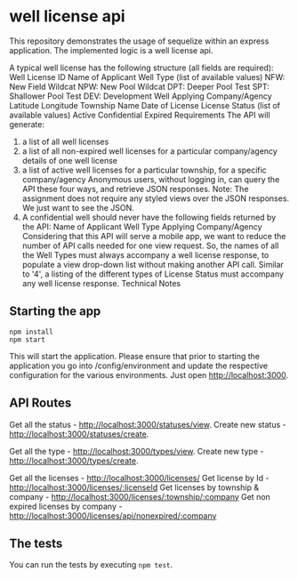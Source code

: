 # well license api

This repository demonstrates the usage of sequelize within an express application.
The implemented logic is a well license api.

A typical well license has the following structure (all fields are required):
Well License ID
Name of Applicant
Well Type (list of available values)
NFW: New Field Wildcat
NPW: New Pool Wildcat
DPT: Deeper Pool Test
SPT: Shallower Pool Test
DEV: Development Well
Applying Company/Agency
Latitude
Longitude
Township Name
Date of License
License Status (list of available values)
Active
Confidential
Expired
Requirements
The API will generate:
1. a list of all well licenses 
2. a list of all non-expired well licenses for a particular company/agency
details of one well license
3. a list of active well licenses for a particular township, for a specific company/agency
Anonymous users, without logging in, can query the API these four ways, and retrieve JSON responses.
Note: The assignment does not require any styled views over the JSON responses. We just want to see the JSON.
4. A confidential well should never have the following fields returned by the API:
Name of Applicant
Well Type
Applying Company/Agency
Considering that this API will serve a mobile app, we want to reduce the number of API calls needed for one view request. So, the names of all the Well Types must always accompany a well license response, to populate a view drop-down list without making another API call.
Similar to '4', a listing of the different types of License Status must accompany any well license response.
Technical Notes

## Starting the app

```
npm install
npm start
```

This will start the application. Please ensure that prior to starting the application
you go into /config/environment and update the respective configuration for the
various environments.
Just open [http://localhost:3000](http://localhost:3000).


## API Routes
Get all the status - [http://localhost:3000/statuses/view](http://localhost:3000/statuses/view).
Create new status - [http://localhost:3000/statuses/create](http://localhost:3000/statuses/create).

Get all the type - [http://localhost:3000/types/view](http://localhost:3000/types/view).
Create new type - [http://localhost:3000/types/create](http://localhost:3000/types/create).

Get all the licenses - [http://localhost:3000/licenses/](http://localhost:3000/licenses/)
Get license by Id - [http://localhost:3000/licenses/:licenseId](http://localhost:3000/licenses/:licenseId)
Get licenses by township & company - [http://localhost:3000/licenses/:township/:company](http://localhost:3000/licenses/:township/:company)
Get non expired licenses by company - [http://localhost:3000/licenses/api/nonexpired/:company](http://localhost:3000/licenses/api/nonexpired/:company)

## The tests

You can run the tests by executing `npm test`.
